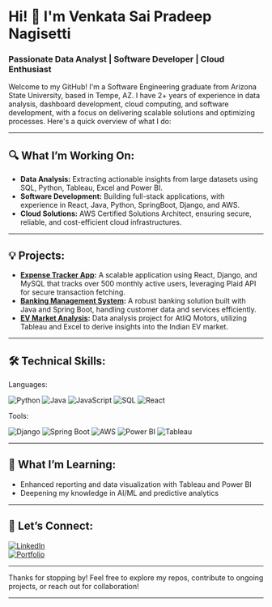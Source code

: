 # Hi! 👋 I'm Venkata Sai Pradeep Nagisetti

### Passionate Data Analyst | Software Developer | Cloud Enthusiast

Welcome to my GitHub! I'm a Software Engineering graduate from Arizona State University, based in Tempe, AZ. I have 2+ years of experience in data analysis, dashboard development, cloud computing, and software development, with a focus on delivering scalable solutions and optimizing processes. Here's a quick overview of what I do:

---

## 🔍 **What I’m Working On:**
- **Data Analysis:** Extracting actionable insights from large datasets using SQL, Python, Tableau, Excel and Power BI.
- **Software Development:** Building full-stack applications, with experience in React, Java, Python, SpringBoot, Django, and AWS.
- **Cloud Solutions:** AWS Certified Solutions Architect, ensuring secure, reliable, and cost-efficient cloud infrastructures.

---

## 💡 **Projects:**
- **[Expense Tracker App](https://github.com/yourprofile/expense-tracker-app):** A scalable application using React, Django, and MySQL that tracks over 500 monthly active users, leveraging Plaid API for secure transaction fetching.
- **[Banking Management System](https://github.com/yourprofile/banking-management-system):** A robust banking solution built with Java and Spring Boot, handling customer data and services efficiently.
- **[EV Market Analysis](https://github.com/yourprofile/ev-market-analysis):** Data analysis project for AtliQ Motors, utilizing Tableau and Excel to derive insights into the Indian EV market.

---

## 🛠️ **Technical Skills:**

Languages: 

![Python](https://img.shields.io/badge/Python-3776AB?style=for-the-badge&logo=python&logoColor=white)
![Java](https://img.shields.io/badge/Java-007396?style=for-the-badge&logo=java&logoColor=white)
![JavaScript](https://img.shields.io/badge/JavaScript-F7DF1E?style=for-the-badge&logo=javascript&logoColor=black)
![SQL](https://img.shields.io/badge/MySQL-4479A1?style=for-the-badge&logo=mysql&logoColor=white)
![React](https://img.shields.io/badge/React-61DAFB?style=for-the-badge&logo=react&logoColor=black)

Tools:

![Django](https://img.shields.io/badge/Django-092E20?style=for-the-badge&logo=django&logoColor=white)
![Spring Boot](https://img.shields.io/badge/Spring_Boot-6DB33F?style=for-the-badge&logo=spring-boot&logoColor=white)
![AWS](https://img.shields.io/badge/Amazon_AWS-232F3E?style=for-the-badge&logo=amazon-aws&logoColor=white)
![Power BI](https://img.shields.io/badge/Power_BI-F2C811?style=for-the-badge&logo=power-bi&logoColor=black)
![Tableau](https://img.shields.io/badge/Tableau-E97627?style=for-the-badge&logo=tableau&logoColor=white)

---

## 🌱 **What I’m Learning:**
- Enhanced reporting and data visualization with Tableau and Power BI
- Deepening my knowledge in AI/ML and predictive analytics

---

## 💬 **Let’s Connect:**

[![LinkedIn](https://img.shields.io/badge/LinkedIn-0077B5?style=for-the-badge&logo=linkedin&logoColor=white)](https://linkedin.com/in/yourprofile)  
[![Portfolio](https://img.shields.io/badge/Portfolio-000000?style=for-the-badge&logo=github-pages&logoColor=white)](https://yourportfolio.com)

---

Thanks for stopping by! Feel free to explore my repos, contribute to ongoing projects, or reach out for collaboration!

---
